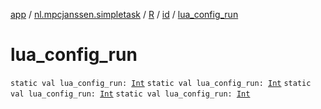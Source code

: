 [app](../../../index.md) / [nl.mpcjanssen.simpletask](../../index.md) / [R](../index.md) / [id](index.md) / [lua_config_run](.)

# lua_config_run

`static val lua_config_run: `[`Int`](https://kotlinlang.org/api/latest/jvm/stdlib/kotlin/-int/index.html)
`static val lua_config_run: `[`Int`](https://kotlinlang.org/api/latest/jvm/stdlib/kotlin/-int/index.html)
`static val lua_config_run: `[`Int`](https://kotlinlang.org/api/latest/jvm/stdlib/kotlin/-int/index.html)
`static val lua_config_run: `[`Int`](https://kotlinlang.org/api/latest/jvm/stdlib/kotlin/-int/index.html)